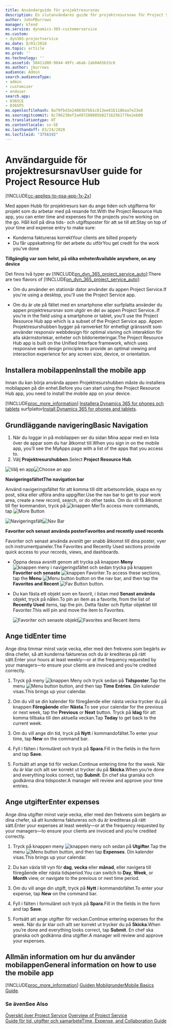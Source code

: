 ```yaml
---
title: Användarguide för projektresursnav
description: En slutanvändares guide för projektresursnav för Project Service
author: JohnPBurrows
manager: kfend
ms.service: dynamics-365-customerservice
ms.custom:
- dyn365-projectservice
ms.date: 8/03/2018
ms.topic: article
ms.prod: ''
ms.technology: ''
ms.assetid: 50411d80-9044-49fc-a6a6-2ab8465b33c6
ms.author: jburrows
audience: Admin
search.audienceType:
- admin
- customizer
- enduser
search.app:
- D365CE
- D365PS
ms.openlocfilehash: 8a79fbd3e24083bfbb1c613ee61b1186aa7e23e8
ms.sourcegitcommit: 8c786230ef2a497280885b827162561776e2eb00
ms.translationtype: HT
ms.contentlocale: sv-SE
ms.lasthandoff: 03/24/2020
ms.locfileid: "3756192"
---
```

# <a name="user-guide-for-project-resource-hub"></a><span data-ttu-id="f0adb-103">Användarguide för projektresursnav</span><span class="sxs-lookup"><span data-stu-id="f0adb-103">User guide for Project Resource Hub</span></span>

[!INCLUDE[cc-applies-to-psa-app-1x-2x](../includes/cc-applies-to-psa-app-1x-2x.md)]

<span data-ttu-id="f0adb-104">Med appen Hubb för projektresurs kan du ange tiden och utgifterna för projekt som du arbetar med på resande fot.</span><span class="sxs-lookup"><span data-stu-id="f0adb-104">With the Project Resource Hub app, you can enter time and expenses for the projects you’re working on the go.</span></span> <span data-ttu-id="f0adb-105">Håll koll på dina tids- och utgiftsposter för att se till att:</span><span class="sxs-lookup"><span data-stu-id="f0adb-105">Stay on top of your time and expense entry to make sure:</span></span>

- <span data-ttu-id="f0adb-106">Kunderna faktureras korrekt</span><span class="sxs-lookup"><span data-stu-id="f0adb-106">Your clients are billed properly</span></span>
- <span data-ttu-id="f0adb-107">Du får uppskattning för det arbete du utför</span><span class="sxs-lookup"><span data-stu-id="f0adb-107">You get credit for the work you’ve done</span></span>

<span data-ttu-id="f0adb-108">**Tillgänglig var som helst, på olika enheter**</span><span class="sxs-lookup"><span data-stu-id="f0adb-108">**Available anywhere, on any device**</span></span>

<span data-ttu-id="f0adb-109">Det finns två typer av [!INCLUDE[pn_dyn_365_project_service_auto](../includes/pn-dyn-365-project-service-auto.md)]:</span><span class="sxs-lookup"><span data-stu-id="f0adb-109">There are two flavors of [!INCLUDE[pn_dyn_365_project_service_auto](../includes/pn-dyn-365-project-service-auto.md)]:</span></span> 

- <span data-ttu-id="f0adb-110">Om du använder en stationär dator använder du appen Project Service.</span><span class="sxs-lookup"><span data-stu-id="f0adb-110">If you're using a desktop, you'll use the Project Service app.</span></span> 

- <span data-ttu-id="f0adb-111">Om du är ute på fältet med en smartphone eller surfplatta använder du appen projektresursnav som utgör en del av appen Project Service..</span><span class="sxs-lookup"><span data-stu-id="f0adb-111">If you’re in the field using a smartphone or tablet, you’ll use the Project Resource Hub app which is a subset of the Project Service  app.</span></span> <span data-ttu-id="f0adb-112">Appen Projektresurshubben bygger på ramverket för enhetligt gränssnitt som använder responsiv webbdesign för optimal visning och interaktion för alla skärmstorlekar, enheter och bildorienteringar.</span><span class="sxs-lookup"><span data-stu-id="f0adb-112">The Project Resource Hub app is built on the Unified Interface framework, which uses responsive web design principles to provide an optimal viewing and interaction experience for any screen size, device, or orientation.</span></span> 


## <a name="install-the-mobile-app"></a><span data-ttu-id="f0adb-113">Installera mobilappen</span><span class="sxs-lookup"><span data-stu-id="f0adb-113">Install the mobile app</span></span>
<span data-ttu-id="f0adb-114">Innan du kan börja använda appen Projektresurshubben måste du installera mobilappen på din enhet.</span><span class="sxs-lookup"><span data-stu-id="f0adb-114">Before you can start using the Project Resource Hub app, you need to install the mobile app on your device.</span></span> 

[!INCLUDE[proc_more_information](../includes/proc-more-information.md)] <span data-ttu-id="f0adb-115">[Installera Dynamics 365 for phones och tablets](../mobile-app/install-dynamics-365-for-phones-and-tablets.md) surfplattor</span><span class="sxs-lookup"><span data-stu-id="f0adb-115">[Install Dynamics 365 for phones and tablets](../mobile-app/install-dynamics-365-for-phones-and-tablets.md).</span></span>

## <a name="basic-navigation"></a><span data-ttu-id="f0adb-116">Grundläggande navigering</span><span class="sxs-lookup"><span data-stu-id="f0adb-116">Basic Navigation</span></span>
1.  <span data-ttu-id="f0adb-117">När du loggar in på mobilappen ser du sidan Mina appar med en lista över de appar som du har åtkomst till.</span><span class="sxs-lookup"><span data-stu-id="f0adb-117">When you sign in on the mobile app, you’ll see the MyApps page with a list of the apps that you access to.</span></span> 
2.  <span data-ttu-id="f0adb-118">Välj **Projektresurshubben**.</span><span class="sxs-lookup"><span data-stu-id="f0adb-118">Select **Project Resource Hub**.</span></span>

<span data-ttu-id="f0adb-119">![Välj en app](media/chooseApp_1.png "Välj en app")</span><span class="sxs-lookup"><span data-stu-id="f0adb-119">![Choose an app](media/chooseApp_1.png "Choose an app")</span></span>

<span data-ttu-id="f0adb-120">**Navigeringsfältet**</span><span class="sxs-lookup"><span data-stu-id="f0adb-120">**The navigation bar**</span></span>

<span data-ttu-id="f0adb-121">Använd navigeringsfältet för att komma till ditt arbetsområde, skapa en ny post, söka eller utföra andra uppgifter.</span><span class="sxs-lookup"><span data-stu-id="f0adb-121">Use the nav bar to get to your work area, create a new record, search, or do other tasks.</span></span> <span data-ttu-id="f0adb-122">Om du vill få åtkomst till fler kommandon, tryck på ![knappen Mer](media/MoreButton.png "Knappen Fler")</span><span class="sxs-lookup"><span data-stu-id="f0adb-122">To access more commands, tap ![More Button](media/MoreButton.png "More Button")</span></span>

<span data-ttu-id="f0adb-123">![Navigeringsfält](media/NavBar_2.png "Navigeringsfält")</span><span class="sxs-lookup"><span data-stu-id="f0adb-123">![Nav Bar](media/NavBar_2.png "Nav Bar")</span></span>

<span data-ttu-id="f0adb-124">**Favoriter och senast använda poster**</span><span class="sxs-lookup"><span data-stu-id="f0adb-124">**Favorites and recently used records**</span></span>

<span data-ttu-id="f0adb-125">Favoriter och senast använda avsnitt ger snabb åtkomst till dina poster, vyer och instrumentpaneler.</span><span class="sxs-lookup"><span data-stu-id="f0adb-125">The Favorites and Recently Used sections provide quick access to your records, views, and dashboards.</span></span> 

- <span data-ttu-id="f0adb-126">Öppna dessa avsnitt genom att trycka på knappen **Meny** ![knappen meny](media/MenuButton.png "Menyknapp") i navigeringsfältet och sedan trycka på knappen **Favoriter och senaste** ![knappen Favoriter](media/FavButton.png "Fav-knappen").</span><span class="sxs-lookup"><span data-stu-id="f0adb-126">To access these sections, tap the **Menu** ![Menu button](media/MenuButton.png "Menu button") button on the nav bar, and then tap the **Favorites and Recent** ![Fav Button](media/FavButton.png "Fav Button") button.</span></span>

- <span data-ttu-id="f0adb-127">Du kan fästa ett objekt som en favorit, i listan med **Senast använda** objekt, tryck på nålen.</span><span class="sxs-lookup"><span data-stu-id="f0adb-127">To pin an item as a favorite, from the list of **Recently Used** items, tap the pin.</span></span> <span data-ttu-id="f0adb-128">Detta fäster och flyttar objektet till Favoriter.</span><span class="sxs-lookup"><span data-stu-id="f0adb-128">This will pin and move the item to Favorites.</span></span>

  <span data-ttu-id="f0adb-129">![Favoriter och senaste objekt](media/Favs_3.png "Favoriter och senaste objekt")</span><span class="sxs-lookup"><span data-stu-id="f0adb-129">![Favorites and Recent items](media/Favs_3.png "Favorites and Recent items")</span></span>
 
## <a name="enter-time"></a><span data-ttu-id="f0adb-130">Ange tid</span><span class="sxs-lookup"><span data-stu-id="f0adb-130">Enter time</span></span>
<span data-ttu-id="f0adb-131">Ange dina timmar minst varje vecka, eller med den frekvens som begärts av dina chefer, så att kunderna faktureras och du är krediteras på rätt sätt.</span><span class="sxs-lookup"><span data-stu-id="f0adb-131">Enter your hours at least weekly—or at the frequency requested by your managers—to ensure your clients are invoiced and you’re credited correctly.</span></span>

1. <span data-ttu-id="f0adb-132">Tryck på meny ![knappen Meny](media/MenuButton.png "Menyknapp") och tryck sedan på **Tidsposter**.</span><span class="sxs-lookup"><span data-stu-id="f0adb-132">Tap the menu ![Menu button](media/MenuButton.png "Menu button") button, and then tap **Time Entries**.</span></span> <span data-ttu-id="f0adb-133">Din kalender visas.</span><span class="sxs-lookup"><span data-stu-id="f0adb-133">This brings up your calendar.</span></span>

2. <span data-ttu-id="f0adb-134">Om du vill se din kalender för föregående eller nästa vecka trycker du på knappen **Föregående** eller **Nästa**.</span><span class="sxs-lookup"><span data-stu-id="f0adb-134">To see your calendar for the previous or next week, tap the **Previous** or **Next** button.</span></span> <span data-ttu-id="f0adb-135">Tryck på **Idag** för att komma tillbaka till den aktuella veckan.</span><span class="sxs-lookup"><span data-stu-id="f0adb-135">Tap **Today** to get back to the current week.</span></span>

3. <span data-ttu-id="f0adb-136">Om du vill ange din tid, tryck på **Nytt** i kommandofältet.</span><span class="sxs-lookup"><span data-stu-id="f0adb-136">To enter your time, tap **New** on the command bar.</span></span> 

4. <span data-ttu-id="f0adb-137">Fyll i fälten i formuläret och tryck på **Spara**.</span><span class="sxs-lookup"><span data-stu-id="f0adb-137">Fill in the fields in the form and tap **Save**.</span></span>

5. <span data-ttu-id="f0adb-138">Fortsätt att ange tid för veckan.</span><span class="sxs-lookup"><span data-stu-id="f0adb-138">Continue entering time for the week.</span></span> <span data-ttu-id="f0adb-139">När du är klar och allt ser korrekt ut trycker du på **Skicka**.</span><span class="sxs-lookup"><span data-stu-id="f0adb-139">When you’re done and everything looks correct, tap **Submit**.</span></span> <span data-ttu-id="f0adb-140">En chef ska granska och godkänna dina tidsposter.</span><span class="sxs-lookup"><span data-stu-id="f0adb-140">A manager will review and approve your time entries.</span></span>

## <a name="enter-expenses"></a><span data-ttu-id="f0adb-141">Ange utgifter</span><span class="sxs-lookup"><span data-stu-id="f0adb-141">Enter expenses</span></span> 
<span data-ttu-id="f0adb-142">Ange dina utgifter minst varje vecka, eller med den frekvens som begärts av dina chefer, så att kunderna faktureras och du är krediteras på rätt sätt.</span><span class="sxs-lookup"><span data-stu-id="f0adb-142">Enter your expenses at least weekly—or at the frequency requested by your managers—to ensure your clients are invoiced and you’re credited correctly.</span></span>

1. <span data-ttu-id="f0adb-143">Tryck på knappen meny ![knappen meny](media/MenuButton.png "Menyknapp") och sedan på **Utgifter**.</span><span class="sxs-lookup"><span data-stu-id="f0adb-143">Tap the menu ![Menu button](media/MenuButton.png "Menu button") button, and then tap **Expenses**.</span></span> <span data-ttu-id="f0adb-144">Din kalender visas.</span><span class="sxs-lookup"><span data-stu-id="f0adb-144">This brings up your calendar.</span></span>

2. <span data-ttu-id="f0adb-145">Du kan växla till vyn för **dag**, **vecka** eller **månad**, eller navigera till föregående eller nästa tidsperiod.</span><span class="sxs-lookup"><span data-stu-id="f0adb-145">You can switch to **Day**, **Week**, or **Month** view, or navigate to the previous or next time period.</span></span> 

3. <span data-ttu-id="f0adb-146">Om du vill ange din utgift, tryck på **Nytt** i kommandofältet.</span><span class="sxs-lookup"><span data-stu-id="f0adb-146">To enter your expense, tap **New** on the command bar.</span></span> 

4. <span data-ttu-id="f0adb-147">Fyll i fälten i formuläret och tryck på **Spara**.</span><span class="sxs-lookup"><span data-stu-id="f0adb-147">Fill in the fields in the form and tap **Save**.</span></span>

5. <span data-ttu-id="f0adb-148">Fortsätt att ange utgifter för veckan.</span><span class="sxs-lookup"><span data-stu-id="f0adb-148">Continue entering expenses for the week.</span></span> <span data-ttu-id="f0adb-149">När du är klar och allt ser korrekt ut trycker du på **Skicka**.</span><span class="sxs-lookup"><span data-stu-id="f0adb-149">When you’re done and everything looks correct, tap **Submit**.</span></span> <span data-ttu-id="f0adb-150">En chef ska granska och godkänna dina utgifter.</span><span class="sxs-lookup"><span data-stu-id="f0adb-150">A manager will review and approve your expenses.</span></span>

## <a name="general-information-on-how-to-use-the-mobile-app"></a><span data-ttu-id="f0adb-151">Allmän information om hur du använder mobilappen</span><span class="sxs-lookup"><span data-stu-id="f0adb-151">General information on how to use the mobile app</span></span> 
[!INCLUDE[proc_more_information](../includes/proc-more-information.md)] <span data-ttu-id="f0adb-152">[Guiden Mobilgrunder](../mobile-app/dynamics-365-phones-tablets-users-guide.md)</span><span class="sxs-lookup"><span data-stu-id="f0adb-152">[Mobile Basics Guide](../mobile-app/dynamics-365-phones-tablets-users-guide.md).</span></span>

### <a name="see-also"></a><span data-ttu-id="f0adb-153">Se även</span><span class="sxs-lookup"><span data-stu-id="f0adb-153">See Also</span></span>  
 <span data-ttu-id="f0adb-154">[Översikt över Project Service](../project-service/overview.md) </span><span class="sxs-lookup"><span data-stu-id="f0adb-154">[Overview of Project Service](../project-service/overview.md) </span></span>  
 [<span data-ttu-id="f0adb-155">Guide för tid, utgifter och samarbete</span><span class="sxs-lookup"><span data-stu-id="f0adb-155">Time, Expense, and Collaboration Guide</span></span>](../project-service/time-expense-collaboration-guide.md)   
 
